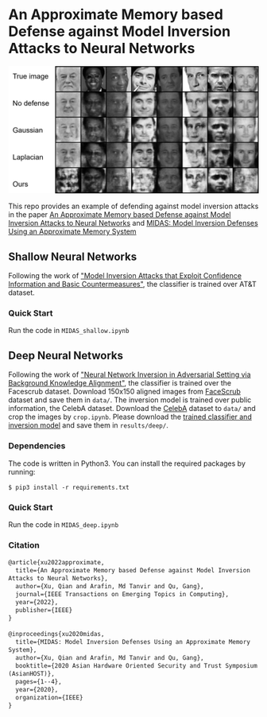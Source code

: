 # An Approximate Memory based Defense against Model Inversion Attacks to Neural Networks

![](./results/deep/recon_comparison_76_text.png)

This repo provides an example of defending against model inversion attacks in the 
paper [An Approximate Memory based Defense against Model Inversion Attacks to Neural Networks](https://ieeexplore-ieee-org.proxy-um.researchport.umd.edu/document/9792582) and [MIDAS: Model Inversion Defenses Using an Approximate Memory System](https://ieeexplore.ieee.org/abstract/document/9358254)

## Shallow Neural Networks

Following the work of ["Model Inversion Attacks that Exploit Confidence Information and Basic Countermeasures"](https://dl.acm.org/doi/abs/10.1145/2810103.2813677), the classifier is trained over AT&T dataset.

### Quick Start

Run the code in ```MIDAS_shallow.ipynb```


## Deep Neural Networks

Following the work of ["Neural Network Inversion in Adversarial Setting via Background Knowledge Alignment"](https://dl.acm.org/citation.cfm?id=3354261), the classifier is trained over the Facescrub dataset. Download 150x150 aligned images from [FaceScrub](https://github.com/theothings/facescrub-dataset.git) dataset and save them in ```data/```. The inversion model is trained over public information, the CelebA dataset. Download the [CelebA](http://mmlab.ie.cuhk.edu.hk/projects/CelebA.html) dataset to ```data/``` and crop the images by ```crop.ipynb```. Please download the [trained classifier and inversion model](https://drive.google.com/drive/folders/12TgsgytXNE76FUCd74nSOmpIn8n9TVSd?usp=sharing) and save them in ```results/deep/```.


### Dependencies

The code is written in Python3. You can install the required packages by running:

```
$ pip3 install -r requirements.txt
```

### Quick Start

Run the code in ```MIDAS_deep.ipynb```


### Citation

```
@article{xu2022approximate,
  title={An Approximate Memory based Defense against Model Inversion Attacks to Neural Networks},
  author={Xu, Qian and Arafin, Md Tanvir and Qu, Gang},
  journal={IEEE Transactions on Emerging Topics in Computing},
  year={2022},
  publisher={IEEE}
}

@inproceedings{xu2020midas,
  title={MIDAS: Model Inversion Defenses Using an Approximate Memory System},
  author={Xu, Qian and Arafin, Md Tanvir and Qu, Gang},
  booktitle={2020 Asian Hardware Oriented Security and Trust Symposium (AsianHOST)},
  pages={1--4},
  year={2020},
  organization={IEEE}
}
```
